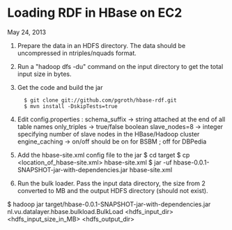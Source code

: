 Loading RDF in HBase on EC2
====================
May 24, 2013

1. Prepare the data in an HDFS directory. The data should be uncompressed in ntriples/nquads format.
2. Run a "hadoop dfs -du" command on the input directory to get the total input size in bytes.
3. Get the code and build the jar

         $ git clone git://github.com/pgroth/hbase-rdf.git
         $ mvn install -DskipTests=true

4. Edit config.properties :
schema_suffix -> string attached at the end of all table names
only_triples -> true/false boolean 
slave_nodes=8 -> integer specifying number of slave nodes in the HBase/Hadoop cluster
engine_caching -> on/off should be on for BSBM ; off for DBPedia

5. Add the hbase-site.xml config file to the jar
$ cd target
$ cp <location_of_hbase-site.xml> hbase-site.xml
$ jar -uf hbase-0.0.1-SNAPSHOT-jar-with-dependencies.jar hbase-site.xml

6. Run the bulk loader. Pass the input data directory, the size from 2 converted to MB and the output HDFS directory (should not exist).
         
$ hadoop jar target/hbase-0.0.1-SNAPSHOT-jar-with-dependencies.jar nl.vu.datalayer.hbase.bulkload.BulkLoad <hdfs_input_dir> <hdfs_input_size_in_MB> <hdfs_output_dir>


          



